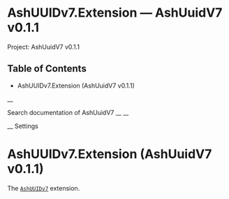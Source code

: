 # AshUUIDv7.Extension — AshUuidV7 v0.1.1

Project: AshUuidV7 v0.1.1

## Table of Contents

- AshUUIDv7.Extension (AshUuidV7 v0.1.1)

__

Search documentation of AshUuidV7 __ __

__ Settings

#  AshUUIDv7.Extension (AshUuidV7 v0.1.1)

The [`AshUUIDv7`](external_link) extension.
